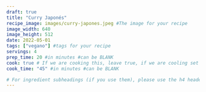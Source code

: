 ```yaml
---
draft: true
title: "Curry Japonés"
recipe_image: images/curry-japones.jpeg #The image for your recipe
image_width: 640
image_height: 512
date: 2022-05-01
tags: ["vegano"] #tags for your recipe
servings: 4
prep_time: 20 #in minutes #can be BLANK
cook: true # If we are cooking this, leave true, if we are cooling set to false
cook_time: "45" #in minutes #can be BLANK

# For ingredient subheadings (if you use them), please use the h4 header.  For print view I have those elements targeted
---
```


